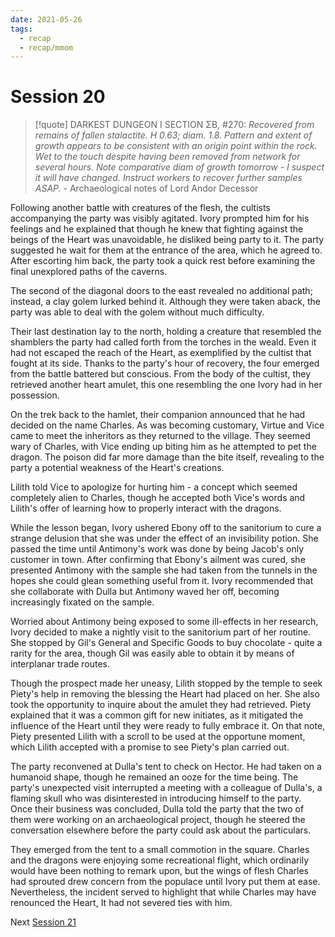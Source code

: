 ```yaml
---
date: 2021-05-26
tags:
  - recap
  - recap/mmom
---
```

# Session 20

>[!quote] DARKEST DUNGEON I
>SECTION ΣB, #270:
>*Recovered from remains of fallen stalactite. H 0.63; diam. 1.8. Pattern and extent of growth appears to be consistent with an origin point within the rock. Wet to the touch despite having been removed from network for several hours. Note comparative diam of growth tomorrow - I suspect it will have changed. Instruct workers to recover further samples ASAP.*
>\- Archaeological notes of Lord Andor Decessor

Following another battle with creatures of the flesh, the cultists accompanying the party was visibly agitated. Ivory prompted him for his feelings and he explained that though he knew that fighting against the beings of the Heart was unavoidable, he disliked being party to it. The party suggested he wait for them at the entrance of the area, which he agreed to. After escorting him back, the party took a quick rest before examining the final unexplored paths of the caverns.

The second of the diagonal doors to the east revealed no additional path; instead, a clay golem lurked behind it. Although they were taken aback, the party was able to deal with the golem without much difficulty.

Their last destination lay to the north, holding a creature that resembled the shamblers the party had called forth from the torches in the weald. Even it had not escaped the reach of the Heart, as exemplified by the cultist that fought at its side. Thanks to the party's hour of recovery, the four emerged from the battle battered but conscious. From the body of the cultist, they retrieved another heart amulet, this one resembling the one Ivory had in her possession.

On the trek back to the hamlet, their companion announced that he had decided on the name Charles. As was becoming customary, Virtue and Vice came to meet the inheritors as they returned to the village. They seemed wary of Charles, with Vice ending up biting him as he attempted to pet the dragon. The poison did far more damage than the bite itself, revealing to the party a potential weakness of the Heart's creations.

Lilith told Vice to apologize for hurting him - a concept which seemed completely alien to Charles, though he accepted both Vice's words and Lilith's offer of learning how to properly interact with the dragons.

While the lesson began, Ivory ushered Ebony off to the sanitorium to cure a strange delusion that she was under the effect of an invisibility potion. She passed the time until Antimony's work was done by being Jacob's only customer in town. After confirming that Ebony's ailment was cured, she presented Antimony with the sample she had taken from the tunnels in the hopes she could glean something useful from it. Ivory recommended that she collaborate with Dulla but Antimony waved her off, becoming increasingly fixated on the sample.

Worried about Antimony being exposed to some ill-effects in her research, Ivory decided to make a nightly visit to the sanitorium part of her routine. She stopped by Gil's General and Specific Goods to buy chocolate - quite a rarity for the area, though Gil was easily able to obtain it by means of interplanar trade routes.

Though the prospect made her uneasy, Lilith stopped by the temple to seek Piety's help in removing the blessing the Heart had placed on her. She also took the opportunity to inquire about the amulet they had retrieved. Piety explained that it was a common gift for new initiates, as it mitigated the influence of the Heart until they were ready to fully embrace it. On that note, Piety presented Lilith with a scroll to be used at the opportune moment, which Lilith accepted with a promise to see Piety's plan carried out.

The party reconvened at Dulla's tent to check on Hector. He had taken on a humanoid shape, though he remained an ooze for the time being. The party's unexpected visit interrupted a meeting with a colleague of Dulla's, a flaming skull who was disinterested in introducing himself to the party. Once their business was concluded, Dulla told the party that the two of them were working on an archaeological project, though he steered the conversation elsewhere before the party could ask about the particulars.

They emerged from the tent to a small commotion in the square. Charles and the dragons were enjoying some recreational flight, which ordinarily would have been nothing to remark upon, but the wings of flesh Charles had sprouted drew concern from the populace until Ivory put them at ease. Nevertheless, the incident served to highlight that while Charles may have renounced the Heart, It had not severed ties with him.

Next
[Session 21](Recaps/Midnight%20Manor%20of%20Madness/Session%2021.md)
